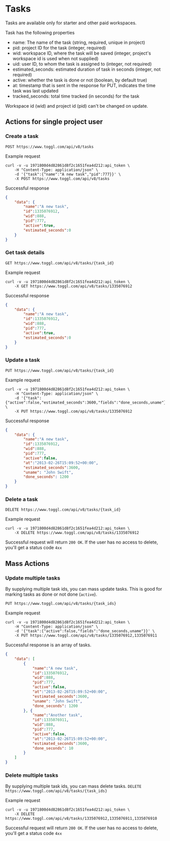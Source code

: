 Tasks
====================
Tasks are available only for starter and other paid workspaces.

Task has the following properties
* name: The name of the task (string, required, unique in project)
* pid: project ID for the task (integer, required)
* wid: workspace ID, where the task will be saved (integer, project's workspace id is used when not supplied)
* uid: user ID, to whom the task is assigned to (integer, not required)
* estimated_seconds: estimated duration of task in seconds (integer, not required)
* active: whether the task is done or not (boolean, by default true)
* at: timestamp that is sent in the response for PUT, indicates the time task was last updated
* tracked_seconds: total time tracked (in seconds) for the task

Workspace id (wid) and project id (pid) can't be changed on update.

## Actions for single project user
### Create a task

`POST https://www.toggl.com/api/v8/tasks`

Example request

```shell
curl -v -u 1971800d4d82861d8f2c1651fea4d212:api_token \
	-H "Content-Type: application/json" \
	-d '{"task":{"name":"A new task","pid":777}}' \
	-X POST https://www.toggl.com/api/v8/tasks

```

Successful response
```json
{
	"data": {
		"name":"A new task",
		"id":1335076912,
		"wid":888,
		"pid":777,
		"active":true,
		"estimated_seconds":0
	}
}
```

### Get task details

`GET https://www.toggl.com/api/v8/tasks/{task_id}`

Example request

```shell
curl -v -u 1971800d4d82861d8f2c1651fea4d212:api_token \
	-X GET https://www.toggl.com/api/v8/tasks/1335076912
```

Successful response
```json
{
	"data": {
		"name":"A new task",
		"id":1335076912,
		"wid":888,
		"pid":777,
		"active":true,
		"estimated_seconds":0
	}
}
```

### Update a task

`PUT https://www.toggl.com/api/v8/tasks/{task_id}`

Example request
```shell
curl -v -u 1971800d4d82861d8f2c1651fea4d212:api_token \
	-H "Content-Type: application/json" \
	-d '{"task":{"active":false,"estimated_seconds":3600,"fields":"done_seconds,uname"}}' \
	-X PUT https://www.toggl.com/api/v8/tasks/1335076912
```

Successful response
```json
{
	"data": {
		"name":"A new task",
		"id":1335076912,
		"wid":888,
		"pid":777,
		"active":false,
		"at":"2013-02-26T15:09:52+00:00",
		"estimated_seconds":3600,
		"uname": "John Swift",
		"done_seconds": 1200
	}
}
```

### Delete a task

`DELETE https://www.toggl.com/api/v8/tasks/{task_id}`

Example request
```shell
curl -v -u 1971800d4d82861d8f2c1651fea4d212:api_token \
	-X DELETE https://www.toggl.com/api/v8/tasks/1335076912
```

Successful request will return `200 OK`. If the user has no access to delete, you'll get a status code `4xx`

## Mass Actions

### Update multiple tasks

By supplying multiple task ids, you can mass update tasks. This is good for marking tasks as done or not done (`active`).

`PUT https://www.toggl.com/api/v8/tasks/{task_ids}`

Example request
```shell
curl -v -u 1971800d4d82861d8f2c1651fea4d212:api_token \
	-H "Content-Type: application/json" \
	-d '{"task":{"active":false,"fields":"done_seconds,uname"}}' \
	-X PUT https://www.toggl.com/api/v8/tasks/1335076912,1335076911
```

Successful response is an array of tasks.
```json
{
	"data": [
		{
			"name":"A new task",
			"id":1335076912,
			"wid":888,
			"pid":777,
			"active":false,
			"at":"2013-02-26T15:09:52+00:00",
			"estimated_seconds":3600,
			"uname": "John Swift",
			"done_seconds": 1200
		}, {
			"name":"Another task",
			"id":1335076911,
			"wid":888,
			"pid":777,
			"active":false,
			"at":"2013-02-26T15:09:52+00:00",
			"estimated_seconds":3600,
			"done_seconds": 10
		}
	]
}
```

### Delete multiple tasks
By supplying multiple task ids, you can mass delete tasks.
`DELETE https://www.toggl.com/api/v8/tasks/{task_ids}`

Example request
```shell
curl -v -u 1971800d4d82861d8f2c1651fea4d212:api_token \
	-X DELETE https://www.toggl.com/api/v8/tasks/1335076912,1335076911,1335076910
```

Successful request will return `200 OK`. If the user has no access to delete, you'll get a status code `4xx`
